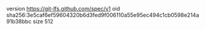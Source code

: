 version https://git-lfs.github.com/spec/v1
oid sha256:3e5caf6ef59604320b6d3fed9f006110a55e95ec494c1cb0598e214a91b38bbc
size 512
